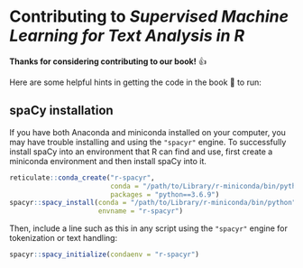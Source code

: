 # Contributing to _Supervised Machine Learning for Text Analysis in R_

**Thanks for considering contributing to our book!** 👍

Here are some helpful hints in getting the code in the book 📖 to run:

## spaCy installation

If you have both Anaconda and miniconda installed on your computer, you may have trouble installing and using the `"spacyr"` engine. To successfully install spaCy into an environment that R can find and use, first create a miniconda environment and then install spaCy into it.

```r
reticulate::conda_create("r-spacyr", 
                         conda = "/path/to/Library/r-miniconda/bin/python", 
                         packages = "python==3.6.9")
spacyr::spacy_install(conda = "/path/to/Library/r-miniconda/bin/python", 
                      envname = "r-spacyr")
```

Then, include a line such as this in any script using the `"spacyr"` engine for tokenization or text handling:

```r
spacyr::spacy_initialize(condaenv = "r-spacyr")
```
